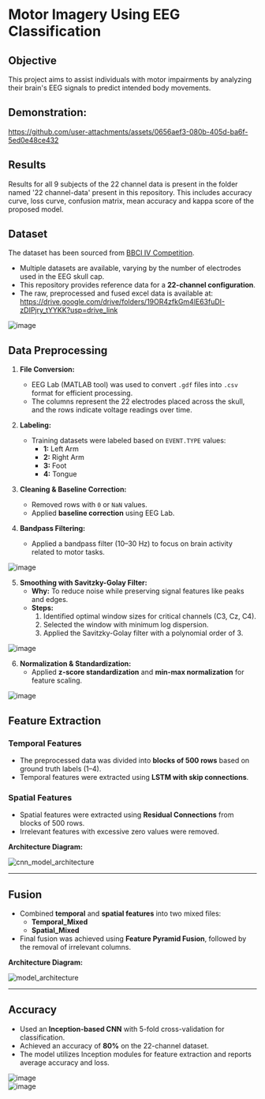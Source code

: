 # **Motor Imagery Using EEG Classification**

## **Objective**  
This project aims to assist individuals with motor impairments by analyzing their brain's EEG signals to predict intended body movements.  

## **Demonstration:**  
https://github.com/user-attachments/assets/0656aef3-080b-405d-ba6f-5ed0e48ce432

## **Results**  
Results for all 9 subjects of the 22 channel data is present in the folder named '22 channel-data' present in this repository. This includes accuracy curve, loss curve, confusion matrix, mean accuracy and kappa score of the proposed model.

## **Dataset**  
The dataset has been sourced from [BBCI IV Competition](https://www.bbci.de/competition/iv/).  
- Multiple datasets are available, varying by the number of electrodes used in the EEG skull cap.  
- This repository provides reference data for a **22-channel configuration**.
- The raw, preprocessed and fused excel data is available at: https://drive.google.com/drive/folders/19OR4zfkGm4lE63fuDI-zDIPjry_tYYKK?usp=drive_link

![image](https://github.com/user-attachments/assets/174da9c0-db14-4956-bf71-730e0e7a7091)


## **Data Preprocessing**  
1. **File Conversion:**  
   - EEG Lab (MATLAB tool) was used to convert `.gdf` files into `.csv` format for efficient processing.  
   - The columns represent the 22 electrodes placed across the skull, and the rows indicate voltage readings over time.

2. **Labeling:**  
   - Training datasets were labeled based on `EVENT.TYPE` values:  
     - **1:** Left Arm  
     - **2:** Right Arm  
     - **3:** Foot  
     - **4:** Tongue  

3. **Cleaning & Baseline Correction:**  
   - Removed rows with `0` or `NaN` values.  
   - Applied **baseline correction** using EEG Lab.  

4. **Bandpass Filtering:**  
   - Applied a bandpass filter (10–30 Hz) to focus on brain activity related to motor tasks.  

![image](https://github.com/user-attachments/assets/69651634-9c7c-4efc-96e9-c6a1898c70bd)

5. **Smoothing with Savitzky-Golay Filter:**  
   - **Why:** To reduce noise while preserving signal features like peaks and edges.  
   - **Steps:**  
     1. Identified optimal window sizes for critical channels (C3, Cz, C4).  
     2. Selected the window with minimum log dispersion.  
     3. Applied the Savitzky-Golay filter with a polynomial order of 3.  

![image](https://github.com/user-attachments/assets/71bccec9-b44e-461a-8e26-df77aef8bd32)


6. **Normalization & Standardization:**  
   - Applied **z-score standardization** and **min-max normalization** for feature scaling.  

![image](https://github.com/user-attachments/assets/1341f45b-e2fb-4d0a-a878-d9e3b8ce38ac)


## **Feature Extraction**  

### **Temporal Features**  
- The preprocessed data was divided into **blocks of 500 rows** based on ground truth labels (1–4).  
- Temporal features were extracted using **LSTM with skip connections**.

### **Spatial Features**  
- Spatial features were extracted using **Residual Connections** from blocks of 500 rows.  
- Irrelevant features with excessive zero values were removed.  

**Architecture Diagram:**  

![cnn_model_architecture](https://github.com/user-attachments/assets/f2d786e3-e0ec-4362-9a7f-75ea88e3a2e7)

---

## **Fusion**  
- Combined **temporal** and **spatial features** into two mixed files:  
  - **Temporal_Mixed**  
  - **Spatial_Mixed**  
- Final fusion was achieved using **Feature Pyramid Fusion**, followed by the removal of irrelevant columns.

**Architecture Diagram:**  

![model_architecture](https://github.com/user-attachments/assets/125ff670-60e6-448b-90d4-f9b49ee5634c)

---

## **Accuracy**  
- Used an **Inception-based CNN** with 5-fold cross-validation for classification.  
- Achieved an accuracy of **80%** on the 22-channel dataset.  
- The model utilizes Inception modules for feature extraction and reports average accuracy and loss.  

![image](https://github.com/user-attachments/assets/f98d0dd1-bd75-4fe0-8275-a57a8f962354)  
![image](https://github.com/user-attachments/assets/6834231b-2900-4598-9772-a2ded60ac9e8)
